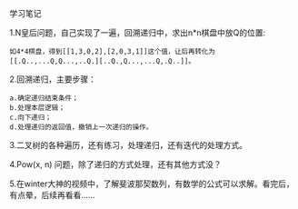 学习笔记
<p>
    1.N皇后问题，自己实现了一遍，回溯递归中，求出n*n棋盘中放Q的位置:
    
    如4*4棋盘，得到[[1,3,0,2],[2,0,3,1]]这个值，让后再转化为
    [[.Q..,...Q,Q...,..Q.][..Q.,Q...,...Q,.Q..]]。
</p>
<p>
    2.回溯递归，主要步骤：
    
    a.确定递归结束条件；
    b.处理本层逻辑；
    c.向下递归；
    d.处理递归的返回值，撤销上一次递归的操作。
</p>

<p>
    3.二叉树的各种遍历，还有练习，处理递归，还有迭代的处理方式。
</p>
<p>
    4.Pow(x, n) 问题，除了递归的方式处理，还有其他方式没？
</p>
<p>
    5.在winter大神的视频中，了解斐波那契数列，有数学的公式可以求解。看完后，有点晕，后续再看看……
</p>